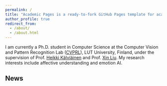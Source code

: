 ```yaml
---
permalink: /
title: "Academic Pages is a ready-to-fork GitHub Pages template for academic personal websites"
author_profile: true
redirect_from: 
  - /about/
  - /about.html
---
```



I am currently a Ph.D. student in Computer Science at the Computer Vision and Pattern Recognition Lab ([CVPRL](https://www.lut.fi/en/research-groups/computer-vision-and-pattern-recognition-laboratory-cvprl)), LUT University, Finland, under the supervision of Prof. [Heikki Kälviäinen](https://www.lut.fi/fi/profiilit/heikki-kalviainen) and Prof. [Xin Liu](https://www.lut.fi/en/profiles/xin-liu). My research interests include affective understanding and emotion AI.

## News
